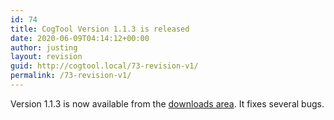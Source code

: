 ```yaml
---
id: 74
title: CogTool Version 1.1.3 is released
date: 2020-06-09T04:14:12+00:00
author: justing
layout: revision
guid: http://cogtool.local/73-revision-v1/
permalink: /73-revision-v1/
---
```

Version 1.1.3 is now available from the&nbsp;[downloads area](http://web.archive.org/web/20100328031020/http://cogtool.hcii.cs.cmu.edu/use-today/download-cogtool). It fixes several bugs.